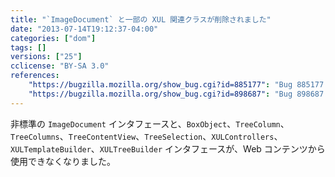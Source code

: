 ```yaml
---
title: "`ImageDocument` と一部の XUL 関連クラスが削除されました"
date: "2013-07-14T19:12:37-04:00"
categories: ["dom"]
tags: []
versions: ["25"]
cclicense: "BY-SA 3.0"
references:
    "https://bugzilla.mozilla.org/show_bug.cgi?id=885177": "Bug 885177 – Make window.ImageDocument ChromeOnly"
    "https://bugzilla.mozilla.org/show_bug.cgi?id=898687": "Bug 898687 – Remove XULTreeBuilder from content"
---
```

非標準の `ImageDocument` インタフェースと、`BoxObject`、`TreeColumn`、`TreeColumns`、`TreeContentView`、`TreeSelection`、`XULControllers`、`XULTemplateBuilder`、`XULTreeBuilder` インタフェースが、Web コンテンツから使用できなくなりました。
